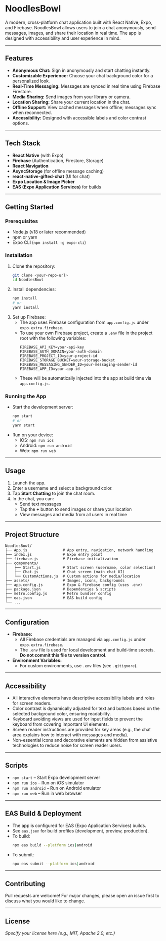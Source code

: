 # NoodlesBowl

A modern, cross-platform chat application built with React Native, Expo, and Firebase. NoodlesBowl allows users to join a chat anonymously, send messages, images, and share their location in real time. The app is designed with accessibility and user experience in mind.

---

## Features

- **Anonymous Chat:** Sign in anonymously and start chatting instantly.
- **Customizable Experience:** Choose your chat background color for a personalized look.
- **Real-Time Messaging:** Messages are synced in real time using Firebase Firestore.
- **Media Sharing:** Send images from your library or camera.
- **Location Sharing:** Share your current location in the chat.
- **Offline Support:** View cached messages when offline; messages sync when reconnected.
- **Accessibility:** Designed with accessible labels and color contrast options.

---

## Tech Stack

- **React Native** (with Expo)
- **Firebase** (Authentication, Firestore, Storage)
- **React Navigation**
- **AsyncStorage** (for offline message caching)
- **react-native-gifted-chat** (UI for chat)
- **Expo Location & Image Picker**
- **EAS (Expo Application Services)** for builds

---

## Getting Started

### Prerequisites

- Node.js (v18 or later recommended)
- npm or yarn
- Expo CLI (`npm install -g expo-cli`)

### Installation

1. Clone the repository:
   ```sh
   git clone <your-repo-url>
   cd NoodlesBowl
   ```
2. Install dependencies:
   ```sh
   npm install
   # or
   yarn install
   ```
3. Set up Firebase:
   - The app uses Firebase configuration from `app.config.js` under `expo.extra.firebase`.
   - To use your own Firebase project, create a `.env` file in the project root with the following variables:
     ```env
     FIREBASE_API_KEY=your-api-key
     FIREBASE_AUTH_DOMAIN=your-auth-domain
     FIREBASE_PROJECT_ID=your-project-id
     FIREBASE_STORAGE_BUCKET=your-storage-bucket
     FIREBASE_MESSAGING_SENDER_ID=your-messaging-sender-id
     FIREBASE_APP_ID=your-app-id
     ```
   - These will be automatically injected into the app at build time via `app.config.js`.

### Running the App

- Start the development server:
  ```sh
  npm start
  # or
  yarn start
  ```
- Run on your device:
  - iOS: `npm run ios`
  - Android: `npm run android`
  - Web: `npm run web`

---

## Usage

1. Launch the app.
2. Enter a username and select a background color.
3. Tap **Start Chatting** to join the chat room.
4. In the chat, you can:
   - Send text messages
   - Tap the **+** button to send images or share your location
   - View messages and media from all users in real time

---

## Project Structure

```
NoodlesBowl/
├── App.js                # App entry, navigation, network handling
├── index.js              # Expo entry point
├── firebase.js           # Firebase initialization
├── components/
│   ├── Start.js          # Start screen (username, color selection)
│   ├── Chat.js           # Chat screen (main chat UI)
│   └── CustomActions.js  # Custom actions for media/location
├── assets/               # Images, icons, backgrounds
├── app.config.js         # Expo & Firebase config (uses .env)
├── package.json          # Dependencies & scripts
├── metro.config.js       # Metro bundler config
├── eas.json              # EAS build config
└── ...
```

---

## Configuration

- **Firebase:**
  - All Firebase credentials are managed via `app.config.js` under `expo.extra.firebase`.
  - The `.env` file is used for local development and build-time secrets. **Do not commit this file to version control.**
- **Environment Variables:**
  - For custom environments, use `.env` files (see `.gitignore`).

---

## Accessibility

- All interactive elements have descriptive accessibility labels and roles for screen readers.
- Color contrast is dynamically adjusted for text and buttons based on the selected background color, ensuring readability.
- Keyboard avoiding views are used for input fields to prevent the keyboard from covering important UI elements.
- Screen reader instructions are provided for key areas (e.g., the chat area explains how to interact with messages and media).
- Non-essential icons and decorative elements are hidden from assistive technologies to reduce noise for screen reader users.

---

## Scripts

- `npm start` – Start Expo development server
- `npm run ios` – Run on iOS simulator
- `npm run android` – Run on Android emulator
- `npm run web` – Run in web browser

---

## EAS Build & Deployment

- The app is configured for EAS (Expo Application Services) builds.
- See `eas.json` for build profiles (development, preview, production).
- To build:
  ```sh
  npx eas build --platform ios|android
  ```
- To submit:
  ```sh
  npx eas submit --platform ios|android
  ```

---

## Contributing

Pull requests are welcome! For major changes, please open an issue first to discuss what you would like to change.

---

## License

_Specify your license here (e.g., MIT, Apache 2.0, etc.)_
